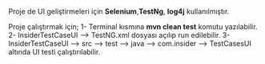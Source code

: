 Proje de UI geliştirmeleri için **Selenium**,**TestNg**, **log4j** kullanılmıştır.

Proje çalıştırmak için;
1- Terminal kısmına **mvn clean test**  komutu yazılabilir.
2- InsiderTestCaseUI --> TestNG.xml dosyası açılıp run edilebilir.
3- InsiderTestCaseUI --> src --> test --> java --> com.insider --> TestCasesUI altında 
UI testi çalıştırılabilir.
